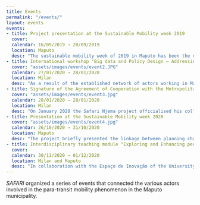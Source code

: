 ```yaml
---
title: Events
permalink: "/events/"
layout: events
events:
- title: Project presentation at the Sustainable Mobility week 2019
  cover:
  calendar: 16/09/2019 → 20/09/2019
  location: Maputo
  desc: "The sustainable mobility week of 2019 in Maputo has been the occasion to officially set the ground for the collaboration with our local project partners, in particular with the AMT. The project team presented in an interdisciplinary manner the potential of the methodology and the approach and established the basis for further collaboration in the field. Project members also participated to (and supported) the Mapathon, for data gathering and mapping."
- title: International workshop "Big data and Policy Design – Addressing new societal challenges"
  cover: "assets/images/events/event2.JPG"
  calendar: 27/01/2020 → 28/01/2020
  location: Milan
  desc: "As a result of the established network of actors working in Maputo on sustainable mobility, the project (DAStU Department) organised an international workshop at the Politecnico. The speakers (including MIT and UN-Habitat) arrived from all over the world to jointly discuss the preliminary findings of the different initiatives and exchanging ideas regarding the possible ways forward."
- title: Signature of the Agreement of Cooperation with the Metropolitan Agency of Maputo
  cover: "assets/images/events/event3.jpg"
  calendar: 28/01/2020 → 28/01/2020
  location: Milan
  desc: "On January 2020 the Safari Njema project officialised his collaboration with the Metropolitan Agency of Maputo (AMT) for the purposes of supporting and being supported in the process of elaboration of mobility scenario through big data. The AMT is the local entity responsible for the elaboration of the national mobility policy and for the innovation of the whole transport sector, including reformulation of routes, spaces and payment options (www.amt.gov.mz)"
- title: Presentation at the Sustainable Mobility week 2020
  cover: "assets/images/events/event4.jpg"
  calendar: 26/10/2020 → 31/10/2020
  location: Maputo
  desc: "The project briefly presented the linkage between planning challenges and mobility in the Metropolitan Area of Maputo in order to rise awareness and foster institutional commitment and coordination in the forthcoming actions"
- title: Interdisciplinary teaching module "Exploring and Enhancing people mobility through big data"
  cover:
  calendar: 30/11/2020 → 01/12/2020
  location: Milan and Maputo
  desc: "In collaboration with the Espaço de Inovação of the University Eduardo Mondlane (Faculty of Informatics), the project organised a week of interdisciplinar training offer for students of several faculties as well as for practitioners and civil servants/officers of different institutions involved in urban and mobility decision making processes"
---
```


*SAFARI* organized a series of events that connected the various actors involved in the para-transit mobility phenomenon in the Maputo municipality.
